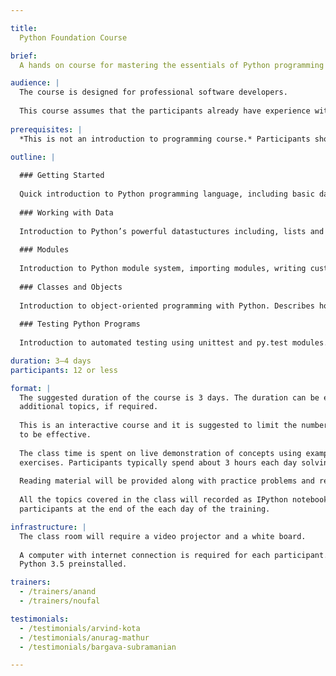 ```yaml
---

title:
  Python Foundation Course

brief:
  A hands on course for mastering the essentials of Python programming language and using it to solve real-world problems.

audience: |
  The course is designed for professional software developers.
  
  This course assumes that the participants already have experience with some programming language. Prior exposure to Python is not required.
  
prerequisites: |
  *This is not an introduction to programming course.* Participants should already be familiar with the basic concepts of programming like variables, assignment, functions, loops, arrays etc.

outline: |
  
  ### Getting Started
  
  Quick introduction to Python programming language, including basic data types, functions, methods, modules, conditionals and loops.
  
  ### Working with Data
  
  Introduction to Python’s powerful datastuctures including, lists and dictionaries. Also covers list comprehensions, processing text and working with files.
  
  ### Modules
  
  Introduction to Python module system, importing modules, writing custom modules, documenting code using docstrings and installing third-party modules. This section concludes with a tour of Python standard library covering modules related to file system handling, downloading stuff from web, JSON and working with APIs.
  
  ### Classes and Objects
  
  Introduction to object-oriented programming with Python. Describes how classes offer a different programming model. Covers writing classes, object creation, inheritance and exception handling.
  
  ### Testing Python Programs
  
  Introduction to automated testing using unittest and py.test modules.

duration: 3–4 days
participants: 12 or less

format: |
  The suggested duration of the course is 3 days. The duration can be extended to 4 days to cover some
  additional topics, if required.
  
  This is an interactive course and it is suggested to limit the number of participants to 12 or less for it
  to be effective.
  
  The class time is spent on live demonstration of concepts using examples and hands-on programming
  exercises. Participants typically spend about 3 hours each day solving programming exercises.
  
  Reading material will be provided along with practice problems and references.
  
  All the topics covered in the class will recorded as IPython notebook and shared with all the
  participants at the end of the each day of the training.

infrastructure: |
  The class room will require a video projector and a white board.
  
  A computer with internet connection is required for each participant. The computers must have
  Python 3.5 preinstalled.

trainers:
  - /trainers/anand
  - /trainers/noufal

testimonials:
  - /testimonials/arvind-kota
  - /testimonials/anurag-mathur
  - /testimonials/bargava-subramanian

---
```


